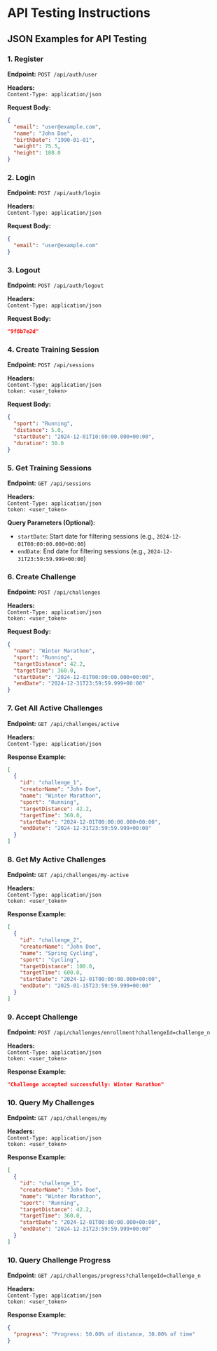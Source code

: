 # API Testing Instructions

## JSON Examples for API Testing

### 1. Register
**Endpoint:** `POST /api/auth/user`

**Headers:**  
`Content-Type: application/json`

**Request Body:**
```json
{
  "email": "user@example.com",
  "name": "John Doe",
  "birthDate": "1990-01-01",
  "weight": 75.5,
  "height": 180.0
}
```

### 2. Login
**Endpoint:** `POST /api/auth/login`

**Headers:**  
`Content-Type: application/json`

**Request Body:**
```json
{
  "email": "user@example.com"
}
```

### 3. Logout
**Endpoint:** `POST /api/auth/logout`

**Headers:**  
`Content-Type: application/json`

**Request Body:**
```json
"9f8b7e2d"
```

### 4. Create Training Session
**Endpoint:** `POST /api/sessions`

**Headers:**  
`Content-Type: application/json`  
`token: <user_token>`

**Request Body:**
```json
{
  "sport": "Running",
  "distance": 5.0,
  "startDate": "2024-12-01T10:00:00.000+00:00",
  "duration": 30.0
}
```

### 5. Get Training Sessions
**Endpoint:** `GET /api/sessions`

**Headers:**  
`Content-Type: application/json`  
`token: <user_token>`

**Query Parameters (Optional):**
- `startDate`: Start date for filtering sessions (e.g., `2024-12-01T00:00:00.000+00:00`)
- `endDate`: End date for filtering sessions (e.g., `2024-12-31T23:59:59.999+00:00`)

### 6. Create Challenge
**Endpoint:** `POST /api/challenges`

**Headers:**  
`Content-Type: application/json`  
`token: <user_token>`

**Request Body:**
```json
{
  "name": "Winter Marathon",
  "sport": "Running",
  "targetDistance": 42.2,
  "targetTime": 360.0,
  "startDate": "2024-12-01T00:00:00.000+00:00",
  "endDate": "2024-12-31T23:59:59.999+00:00"
}
```

### 7. Get All Active Challenges
**Endpoint:** `GET /api/challenges/active`

**Headers:**  
`Content-Type: application/json`

**Response Example:**
```json
[
  {
    "id": "challenge_1",
    "creatorName": "John Doe",
    "name": "Winter Marathon",
    "sport": "Running",
    "targetDistance": 42.2,
    "targetTime": 360.0,
    "startDate": "2024-12-01T00:00:00.000+00:00",
    "endDate": "2024-12-31T23:59:59.999+00:00"
  }
]
```

### 8. Get My Active Challenges
**Endpoint:** `GET /api/challenges/my-active`

**Headers:**  
`Content-Type: application/json`  
`token: <user_token>`

**Response Example:**
```json
[
  {
    "id": "challenge_2",
    "creatorName": "John Doe",
    "name": "Spring Cycling",
    "sport": "Cycling",
    "targetDistance": 100.0,
    "targetTime": 600.0,
    "startDate": "2024-12-01T00:00:00.000+00:00",
    "endDate": "2025-01-15T23:59:59.999+00:00"
  }
]
```

### 9. Accept Challenge
**Endpoint:** `POST /api/challenges/enrollment?challengeId=challenge_n `

**Headers:**  
`Content-Type: application/json`  
`token: <user_token>`

**Response Example:**
```json
"Challenge accepted successfully: Winter Marathon"
```

### 10. Query My Challenges
**Endpoint:** `GET /api/challenges/my`

**Headers:**  
`Content-Type: application/json`  
`token: <user_token>`

**Response Example:**
```json
[
  {
    "id": "challenge_1",
    "creatorName": "John Doe",
    "name": "Winter Marathon",
    "sport": "Running",
    "targetDistance": 42.2,
    "targetTime": 360.0,
    "startDate": "2024-12-01T00:00:00.000+00:00",
    "endDate": "2024-12-31T23:59:59.999+00:00"
  }
]
```

### 10. Query Challenge Progress
**Endpoint:** `GET /api/challenges/progress?challengeId=challenge_n`

**Headers:**  
`Content-Type: application/json`  
`token: <user_token>`

**Response Example:**
```json
{
  "progress": "Progress: 50.00% of distance, 30.00% of time"
}

```
